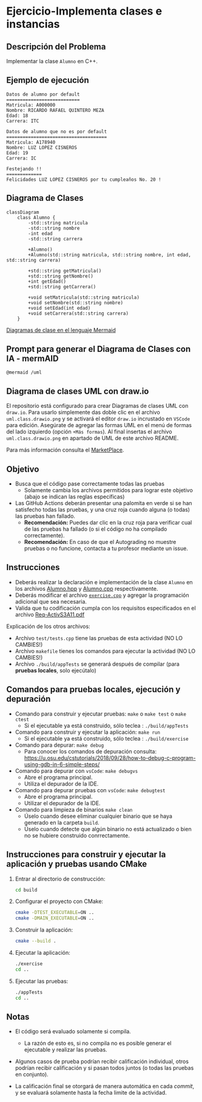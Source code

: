 # Ejercicio-Implementa clases e instancias

## Descripción del Problema

Implementar la clase `Alumno` en C++.

## Ejemplo de ejecución

```text
Datos de alumno por default
===========================
Matricula: A000000
Nombre: RICARDO RAFAEL QUINTERO MEZA
Edad: 18
Carrera: ITC

Datos de alumno que no es por default
=====================================
Matricula: A178940
Nombre: LUZ LOPEZ CISNEROS
Edad: 19
Carrera: IC

Festejando !!
=============
Felicidades LUZ LOPEZ CISNEROS por tu cumpleaños No. 20 !
```

## Diagrama de Clases

```mermaid
classDiagram
    class Alumno {
        -std::string matricula
        -std::string nombre
        -int edad
        -std::string carrera

        +Alumno()
        +Alumno(std::string matricula, std::string nombre, int edad, std::string carrera)

        +std::string getMatricula()
        +std::string getNombre()
        +int getEdad()
        +std::string getCarrera()

        +void setMatricula(std::string matricula)
        +void setNombre(std::string nombre)
        +void setEdad(int edad)
        +void setCarrera(std::string carrera)
    }
```

[Diagramas de clase en el lenguaje Mermaid](https://mermaid.js.org/syntax/classDiagram.html)

## Prompt para generar el Diagrama de Clases con IA - mermAID

```text
@mermaid /uml
```

## Diagrama de clases UML con draw.io

El repositorio está configurado para crear Diagramas de clases UML con ```draw.io```. Para usarlo simplemente das doble clic en el archivo  ```uml.class.drawio.png``` y se activará el editor ```draw.io``` incrustado en ```VSCode``` para edición. Asegúrate de agregar las formas UML en el menú de formas del lado izquierdo (opción ```+Más formas```). Al final insertas el archivo ```uml.class.drawio.png``` en apartado de UML de este archivo README.

Para más información consulta el [MarketPlace](https://marketplace.visualstudio.com/items?itemName=hediet.vscode-drawio).

## Objetivo

- Busca que el código pase correctamente todas las pruebas
  - Solamente cambia los archivos permitidos para lograr este objetivo (abajo se indican las reglas específicas)
- Las GitHub Actions deberán presentar una palomita en verde si se han satisfecho todas las pruebas, y una cruz roja cuando alguna (o todas) las pruebas han fallado.
  - **Recomendación:** Puedes dar clic en la cruz roja para verificar cual de las pruebas ha fallado (o si el código no ha compilado correctamente).
  - **Recomendación:** En caso de que el Autograding no muestre pruebas o no funcione, contacta a tu profesor mediante un issue.

## Instrucciones

- Deberás realizar la declaración e implementación de la clase `Alumno` en los archivos [Alumno.hpp](Alumno.hpp) y [Alumno.cpp](Alumno.cpp) respectivamente.
- Deberás modificar el archivo [`exercise.cpp`](exercise.cpp)  y agregar la programación adicional que sea necesaria.
- Valida que tu codificación cumpla con los requisitos especificados en el archivo [Req-ActivS3A11.pdf](Req-ActivS3A11.pdf)

Explicación de los otros archivos:

- Archivo `test/tests.cpp` tiene las pruebas de esta actividad (NO LO CAMBIES!)
- Archivo `makefile` tienes los comandos para ejecutar la actividad (NO LO CAMBIES!)
- Archivo  `./build/appTests` se generará después de compilar (para **pruebas locales**, solo ejecútalo)

## Comandos para pruebas locales, ejecución y depuración

- Comando para construir y ejecutar pruebas: `make` o `make test` o `make ctest`
  - Si el ejecutable ya está construido, sólo teclea : `./build/appTests`
- Comando para construir y ejecutar la aplicación: `make run`
  - Si el ejecutable ya está construido, sólo teclea : `./build/exercise`
- Comando para depurar: `make debug`
  - Para conocer los comandos de depuración consulta:
     <https://u.osu.edu/cstutorials/2018/09/28/how-to-debug-c-program-using-gdb-in-6-simple-steps/>
- Comando para depurar con `vsCode`: `make debugvs`
  - Abre el programa principal.
  - Utiliza el depurador de la IDE.
- Comando para depurar pruebas con `vsCode`: `make debugtest`
  - Abre el programa principal.
  - Utilizar el depurador de la IDE.
- Comando para limpieza de binarios `make clean`
  - Úselo cuando desee eliminar cualquier binario que se haya generado en la carpeta `build`.
  - Úselo cuando detecte que algún binario no está actualizado o bien no se hubiere construido conrrectamente.

## Instrucciones para construir y ejecutar la aplicación y pruebas usando CMake

1. Entrar al directorio de construcción:

   ```sh
   cd build
   ```

2. Configurar el proyecto con CMake:

   ```sh
   cmake -DTEST_EXECUTABLE=ON ..
   cmake -DMAIN_EXECUTABLE=ON ..
   ```

3. Construir la aplicación:

   ```sh
   cmake --build .
   ```

4. Ejecutar la aplicación:

   ```sh
   ./exercise
   cd ..
   ```

5. Ejecutar las pruebas:

   ```sh
   ./appTests
   cd ..
   ```

## Notas

- El código será evaluado solamente si compila.
  - La razón de esto es, si no compila no es posible generar el ejecutable y realizar las pruebas.

- Algunos casos de prueba podrían recibir calificación individual, otros podrían recibir calificación y si pasan todos juntos (o todas las pruebas en conjunto).

- La calificación final se otorgará de manera automática en cada *commit*, y se evaluará solamente hasta la fecha limite de la actividad.
